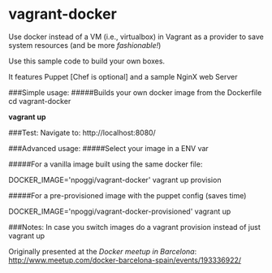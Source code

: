 vagrant-docker
==============

Use docker instead of a VM (i.e., virtualbox) in Vagrant as a provider to save system resources
(and be more *fashionable!*)

Use this sample code to build your own boxes.

It features Puppet [Chef is optional] and a sample NginX web Server


###Simple usage:
#####Builds your own docker image from the Dockerfile
cd vagrant-docker

**vagrant up**

###Test:
Navigate to: http://localhost:8080/


###Advanced usage:
#####Select your image in a ENV var


#####For a vanilla image built using the same docker file:

DOCKER_IMAGE='npoggi/vagrant-docker' vagrant up provision

#####For a pre-provisioned image with the puppet config (saves time)

DOCKER_IMAGE='npoggi/vagrant-docker-provisioned' vagrant up

###Notes:
In case you switch images do a vagrant provision instead of just vagrant up

Originally presented at the *Docker meetup in Barcelona*: http://www.meetup.com/docker-barcelona-spain/events/193336922/








